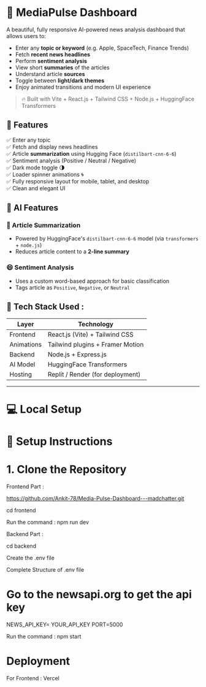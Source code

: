 # 📰 MediaPulse Dashboard

A beautiful, fully responsive AI-powered news analysis dashboard that allows users to:
- Enter any **topic or keyword** (e.g. Apple, SpaceTech, Finance Trends)
- Fetch **recent news headlines**
- Perform **sentiment analysis**
- View short **summaries** of the articles
- Understand article **sources**
- Toggle between **light/dark themes**
- Enjoy animated transitions and modern UI experience

> 🔥 Built with Vite + React.js + Tailwind CSS + Node.js + HuggingFace Transformers


## 🌟 Features

✅ Enter any topic  
✅ Fetch and display news headlines  
✅ Article **summarization** using Hugging Face (`distilbart-cnn-6-6`)  
✅ Sentiment analysis (Positive / Neutral / Negative)  
✅ Dark mode toggle 🌗  
✅ Loader spinner animations 🌀  
✅ Fully responsive layout for mobile, tablet, and desktop  
✅ Clean and elegant UI  


## 🧠 AI Features

### 📝 Article Summarization
- Powered by HuggingFace's `distilbart-cnn-6-6` model (via `transformers` + `node.js`)
- Reduces article content to a **2-line summary**

### 😄 Sentiment Analysis
- Uses a custom word-based approach for basic classification
- Tags article as `Positive`, `Negative`, or `Neutral`


## 🧱 Tech Stack Used : 

| Layer       | Technology                       |
|------------|----------------------------------|
| Frontend   | React.js (Vite) + Tailwind CSS   |
| Animations | Tailwind plugins + Framer Motion |
| Backend    | Node.js + Express.js             |
| AI Model   | HuggingFace Transformers         |
| Hosting    | Replit / Render (for deployment) |

---

# 💻 Local Setup

# 🚀 Setup Instructions

# 1. Clone the Repository

Frontend Part :

https://github.com/Ankit-78/Media-Pulse-Dashboard---madchatter.git

cd frontend 

Run the command : npm run dev 


Backend Part : 

cd backend

Create the .env file 

Complete Structure of .env file 

# Go to the newsapi.org to get the api key 

NEWS_API_KEY= YOUR_API_KEY
PORT=5000 

Run the command : npm start 

# Deployment 

For Frontend :  Vercel  







